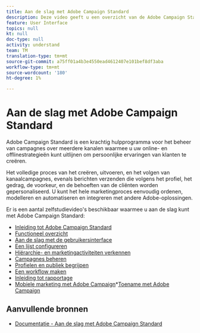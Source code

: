 ```yaml
---
title: Aan de slag met Adobe Campaign Standard
description: Deze video geeft u een overzicht van de Adobe Campaign Standard-gebruikersinterface en de belangrijkste functies en kernfuncties.
feature: User Interface
topics: null
kt: null
doc-type: null
activity: understand
team: TM
translation-type: tm+mt
source-git-commit: a75ff01a4b3e4550ead4612407e101bef8df3aba
workflow-type: tm+mt
source-wordcount: '180'
ht-degree: 1%

---
```



# Aan de slag met Adobe Campaign Standard

Adobe Campaign Standard is een krachtig hulpprogramma voor het beheer van campagnes over meerdere kanalen waarmee u uw online- en offlinestrategieën kunt uitlijnen om persoonlijke ervaringen van klanten te creëren.

Het volledige proces van het creëren, uitvoeren, en het volgen van kanaalcampagnes, evenals berichten verzenden die volgens het profiel, het gedrag, de voorkeur, en de behoeften van de cliënten worden gepersonaliseerd. U kunt het hele marketingproces eenvoudig ordenen, modelleren en automatiseren en integreren met andere Adobe-oplossingen.

Er is een aantal zelfstudievideo&#39;s beschikbaar waarmee u aan de slag kunt met Adobe Campaign Standard:

* [Inleiding tot Adobe Campaign Standard](/help/getting-started/adobe-campaign-standard-introduction.md)
* [Functioneel overzicht](/help/getting-started/functional-overview.md)
* [Aan de slag met de gebruikersinterface](/help/getting-started/getting-started-with-the-ui.md)
* [Een lijst configureren](/help/getting-started/configure-a-list.md)
* [Hiërarchie- en marketingactiviteiten verkennen](/help/getting-started/explore-hierarchy-and-marketing-activities.md)
* [Campagnes beheren](/help/getting-started/managing-campaigns.md)
* [Profielen en publiek begrijpen](/help/getting-started/understanding-profiles-and-audiences.md)
* [Een workflow maken](/help/managing-processes-and-data/create-workflow.md)
* [Inleiding tot rapportage](/help/getting-started/reporting-with-adobe-campaign-introduction.md)
* [Mobiele marketing met Adobe Campaign](/help/getting-started/mobile-marketing-with-adobe-campaign.md)*[Toename met Adobe Campaign](/help/getting-started/growing-with-adobe-campaign.md)

## Aanvullende bronnen

* [Documentatie - Aan de slag met Adobe Campaign Standard](https://docs.adobe.com/content/help/en/campaign-standard/using/getting-started/about-campaign-standard.html)
